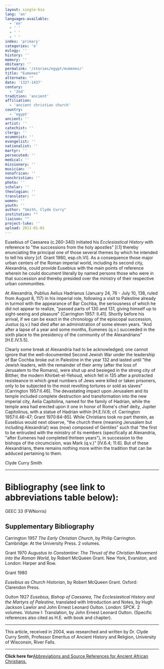 ```yaml
---
layout: single-bio
lang: 'en'
languages-available:
  - 'en'
  - ' '
  - ' '
  - ' '
index: 'primary'
categories: 'e'
eulogy: ''
history: ''
memory: ''
obituary: ''
permalink: '/stories/egypt/eumenes/'
title: "Eumenes"
alternate: ""
date: '132?-143?'
century:
  - '2nd'
tradition: 'ancient'
affiliation:
  - 'ancient christian church'
country:
  - 'egypt'
ancient: ''
artist: ''
catechist: ''
clergy: ''
ecumenist: ''
evangelist: ''
nationalist: ''
martyr: ''
persecuted: ''
medical: ''
missionary: ''
musician: ''
nonafrican: ''
nonchristian: ''
photo: ''
scholar: ''
theologian: ''
translator: ''
women: ''
youth: ''
author: "Smith, Clyde Curry"
institution: ""
liaison: ""
project-luke: ''
upload: 2011-01-01
---
```




Eusebius of Caesarea (c.260-340) initiated his *Ecclesiastical History* with reference to "the successions from the holy apostles" [I.1] thereby enunciating the principal one of those several themes by which he intended to tell his story [cf. Grant 1980, esp.ch.VI].  As a consequence those major urban centers of the Roman imperial world, including its second city, Alexandria, could provide Eusebius with the main points of reference wherein he could document literally by named persons those who were in that succession and thereby presided over the ministry of their respective urban communities.

At Alexandria, Publius Aelius Hadrianus (January 24, 76 - July 10, 138, ruled from August 8, 117) in his imperial role, following a visit to Palestine already in turmoil with the appearance of Bar Cochba, the seriousness of which he did not appear to realize, "passed parts of 130 and 131, giving himself up to sight-seeing and pleasure" [Carrington 1957: II.41].  Shortly before his arrival, if we can be exact in the chronology of the episcopal succession, Justus (q.v.) had died after an administration of some eleven years.  "And after a lapse of a year and some months, Eumenes (q.v.) succeeded in the sixth place to the presidency of the community of the Alexandrians" [H.E.IV.5.5].

Clearly some break at Alexandria had to be acknowledged; one cannot ignore that the well-documented Second Jewish War under the leadership of Bar Cochba broke out in Palestine in the year 132 and lasted until "the Jewish leaders, with the remainder of their army (after the loss of Jerusalem to the Romans), were shut up and besieged in the strong city of Bitther, the modern Khirbet-el-Yehoud, which fell in 135 after a protracted resisteance in which great numbers of Jews were killed or taken prisoners, only to be subjected to the most revolting tortures or sold as slaves" [Carrington 1957:II.46].  The devastating impact upon Jerusalem and its temple included complete destruction and transformation into the new imperial city, Aelia Capitolina, named for the family of Hadrian, while the temple area had erected upon it one in honor of Rome's chief deity, Jupiter Capitolinus, with a statue of Hadrian within [H.E.IV.6; cf. Carrington 1957:II.46-47; Grant 1970:84-85].  While Christians took no part therein, as Eusebius would next observe, "the church there (meaning Jerusalem but including Alexandria!) was (now) composed of Gentiles" such that "the first to be entrusted with the ministry of its members (specifically at Alexandria, "after Eumenes had completed thirteen years"), in succession to the bishops of the circumcision, was Mark (q.v.)" [IV.6.4; 11.6].  But of these Alexandrians, there remains nothing more within the tradition that can be adduced pertaining to them.

Clyde Curry Smith

---

# Bibliography (see link to abbreviations table below):

GEEC 33 (FWNorris)

## Supplementary Bibliography

Carrington 1957
*The Early Christian Church*, by Philip Carrington.  Cambridge:  At the University Press.  2 volumes.

Grant 1970
*Augustus to Constantine:  The Thrust of the Christian Movement into the Roman World*, by Robert McQueen Grant.  New York, Evanston, and London:  Harper and Row.

Grant 1980

*Eusebius as Church Historian*, by Robert McQueen Grant. Oxford:  Clarendon Press.

Oulton 1927
*Eusebius, Bishop of Caesarea, The Ecclesiastical History and the Martyrs of Palestine*, translated with Introduction and Notes, by Hugh Jackson Lawlor and John Ernest Leonard Oulton.  London:  SPCK.  2 volumes.  Volume I:  Translation, by John Ernest Leonard Oulton.  (Specific references also cited as H.E. with book and chapter).

---

This article, received in 2004, was researched and written by Dr. Clyde Curry Smith, Professor Emeritus of Ancient History and Religion, University of Wisconsin, River Falls.

---
**Click here for**[Abbreviations and Source References for Ancient African Christians.]({{site.url}}/resources/ancient-references/)